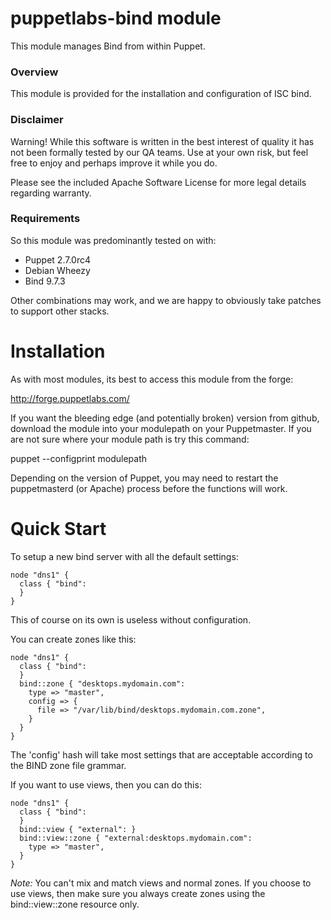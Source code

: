 # puppetlabs-bind module

This module manages Bind from within Puppet.

### Overview

This module is provided for the installation and configuration of ISC bind.

### Disclaimer

Warning! While this software is written in the best interest of quality it has not been formally tested by our QA teams. Use at your own risk, but feel free to enjoy and perhaps improve it while you do.

Please see the included Apache Software License for more legal details regarding warranty.

### Requirements

So this module was predominantly tested on with:

* Puppet 2.7.0rc4
* Debian Wheezy
* Bind 9.7.3

Other combinations may work, and we are happy to obviously take patches to support other stacks.

# Installation

As with most modules, its best to access this module from the forge:

http://forge.puppetlabs.com/

If you want the bleeding edge (and potentially broken) version from github, download the module into your modulepath on your Puppetmaster. If you are not sure where your module path is try this command:

  puppet --configprint modulepath

Depending on the version of Puppet, you may need to restart the puppetmasterd (or Apache) process before the functions will work.

# Quick Start

To setup a new bind server with all the default settings:

    node "dns1" {
      class { "bind":
      }
    }

This of course on its own is useless without configuration.

You can create zones like this:

    node "dns1" {
      class { "bind":
      }
      bind::zone { "desktops.mydomain.com":
        type => "master",
        config => {
          file => "/var/lib/bind/desktops.mydomain.com.zone",
        }
      }
    }

The 'config' hash will take most settings that are acceptable according to the
BIND zone file grammar.

If you want to use views, then you can do this:

    node "dns1" {
      class { "bind":
      }
      bind::view { "external": }
      bind::view::zone { "external:desktops.mydomain.com":
        type => "master",
      }
    }

*Note:* You can't mix and match views and normal zones. If you choose to use
views, then make sure you always create zones using the bind::view::zone resource only.